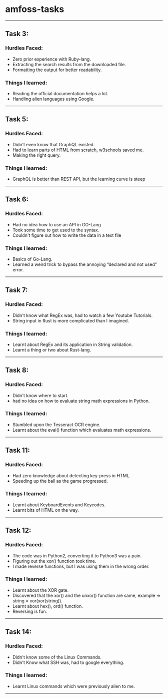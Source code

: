 # amfoss-tasks

***

## Task 3:
  
  ### Hurdles Faced:
  
  * Zero prior experience with Ruby-lang.
  * Extracting the search results from the downloaded file.
  * Formatting the output for better readability.
  
  ### Things I learned:
  
  * Reading the official documentation helps a lot.
  * Handling alien languages using Google.
***

## Task 5:
  
  ### Hurdles Faced:
  
  * Didn't even know that GraphQL existed.
  * Had to learn parts of HTML from scratch, w3schools saved me.
  * Making the right query.
  
  ### Things I learned:
  
  * GraphQL is better than REST API, but the learning curve is steep
***
## Task 6:
  
  ### Hurdles Faced:
  
  * Had no idea how to use an API in GO-Lang 
  * Took some time to get used to the syntax.
  * Couldn't figure out how to write the data in a text file

  ### Things I learned:
  
  * Basics of Go-Lang.
  * Learned a weird trick to bypass the annoying “declared and not used” error.
***
## Task 7:
  
  ### Hurdles Faced:
  
  * Didn't know what RegEx was, had to watch a few Youtube Tutorials.
  * String input in Rust is more complicated than I imagined.

  ### Things I learned:
  
  * Learnt about RegEx and its application in String validation.
  * Learnt a thing or two about Rust-lang.
***
## Task 8:
  
  ### Hurdles Faced:
  
  * Didn't know where to start.
  * had no idea on how to evaluate string math expressions in Python.
  
  ### Things I learned:
  
  * Stumbled upon the Tesseract OCR engine.
  * Learnt about the eval() function which evaluates math expressions.
***

## Task 11:
  
  ### Hurdles Faced:
  
  * Had zero knowledge about detecting key-press in HTML.
  * Speeding up the ball as the game progressed.
  
  ### Things I learned:
  
  * Learnt about KeyboardEvents and Keycodes.
  * Learnt bits of HTML on the way.
***

## Task 12:
  
  ### Hurdles Faced:
  
  * The code was in Python2, converting it to Python3 was a pain.
  * Figuring out the xor() function took time.
  * I made reverse functions, but I was using them in the wrong order.
  
  ### Things I learned:
  
  * Learnt about the XOR gate.
  * Discovered that the xor() and the unxor() function are same, example => string = xor(xor(string)).
  * Learnt about hex(), ord() function.
  * Reversing is fun.
  
***

## Task 14:
  
  ### Hurdles Faced:
  
  * Didn't know some of the Linux Commands.
  * Didn't Know what SSH was, had to google everything.
  
  ### Things I learned:
  
  * Learnt Linux commands which were previously alien to me.
  
***


  
  
